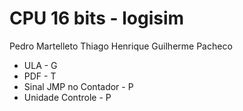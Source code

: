 # CPU 16 bits - logisim

Pedro Martelleto
Thiago Henrique
Guilherme Pacheco

* ULA - G
* PDF - T
* Sinal JMP no Contador - P
* Unidade Controle - P